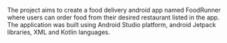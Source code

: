 The project aims to create a food delivery android app named FoodRunner where users can order food from their desired restaurant listed in the app. The application was built using Android Studio platform, android Jetpack libraries, XML and Kotlin languages.
